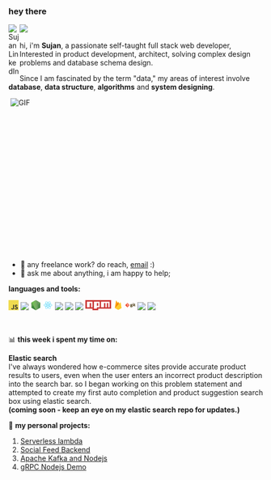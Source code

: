 ### hey there 
 <a href="https://www.linkedin.com/in/sujan-poojary-05b63a190/">
  <img align="left" alt="Sujan LinkedIn" width="22px" src="https://raw.githubusercontent.com/peterthehan/peterthehan/master/assets/linkedin.svg" />
</a>

![](https://visitor-badge.glitch.me/badge?page_id=ninjasujan.ninjasujan)

hi, i'm **Sujan**, a passionate self-taught full stack web developer, Interested in product development, architect, solving complex design problems and database schema design.

Since I am fascinated by the term "data," my areas of interest involve **database**, **data structure**, **algorithms** and **system designing**.

 <img align="right" alt="GIF" src="https://github.com/abhisheknaiidu/abhisheknaiidu/blob/master/code.gif?raw=true" width="500" height="320" />
  
- 💼 any freelance work? do reach, [email](mailto:sujanb.poojary@gmail.com) :)
- 💬 ask me about anything, i am happy to help;

**languages and tools:**  

<code><img height="20" src="https://raw.githubusercontent.com/github/explore/80688e429a7d4ef2fca1e82350fe8e3517d3494d/topics/javascript/javascript.png"></code>
<code><img height="20" src="https://raw.githubusercontent.com/remojansen/logo.ts/master/ts.jpg"></code>
<code><img height="20" src="https://raw.githubusercontent.com/github/explore/80688e429a7d4ef2fca1e82350fe8e3517d3494d/topics/nodejs/nodejs.png"></code>
<code><img height="20" src="https://raw.githubusercontent.com/github/explore/80688e429a7d4ef2fca1e82350fe8e3517d3494d/topics/react/react.png"></code>
<code><img height="20" src="https://raw.githubusercontent.com/MarioTerron/logo-images/master/logos/expressjs.png?raw=true"></code>
<code><img height="20" src="https://github.com/jalbertsr/logo-badge-images/blob/master/img/rsz_postgresql.png?raw=true"></code>
<code><img height="20" src="https://img.shields.io/badge/MongoDB-4EA94B?style=for-the-badge&logo=mongodb&logoColor=white"></code>
<code><img height="20" src="https://github.com/MarioTerron/logo-images/blob/master/logos/npm.png?raw=true"></code>
<code><img height="20" src="https://raw.githubusercontent.com/github/explore/80688e429a7d4ef2fca1e82350fe8e3517d3494d/topics/firebase/firebase.png"></code>
<code><img height="20" src="https://raw.githubusercontent.com/github/explore/80688e429a7d4ef2fca1e82350fe8e3517d3494d/topics/git/git.png"></code>
<code><img height="20" src="https://i.imgur.com/VyjCJuz.png"></code>
<code><img height="20" src="https://img.shields.io/badge/Amazon_AWS-FF9900?style=for-the-badge&logo=amazonaws&logoColor=white"></code>



<br/>

📊 **this week i spent my time on:**
<!--START_SECTION:waka-->
**Elastic search** <br/>
I've always wondered how e-commerce sites provide accurate product results to users, even when the user enters an incorrect product description into the search bar.
so I began working on this problem statement and attempted to create my first auto completion and product suggestion search box using elastic search.<br/>
**(coming soon - keep an eye on my elastic search repo for updates.)**
<!--END_SECTION:waka-->

🚧 **my personal projects:**
<!-- TODO-IST:START -->
1. [Serverless lambda](https://github.com/ninjasujan/aws-serverless)
2. [Social Feed Backend](https://github.com/ninjasujan/social-feed-backend)
3. [Apache Kafka and Nodejs](https://github.com/ninjasujan/apache-kafka)
4. [gRPC Nodejs Demo](https://github.com/ninjasujan/gRPC-demo)
<!-- TODO-IST:END -->
